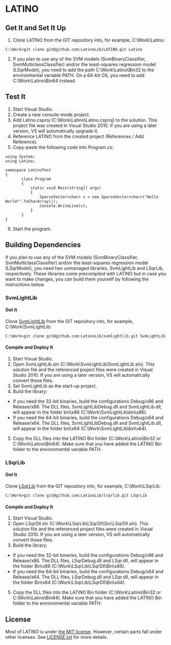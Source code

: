 LATINO
======

Get It and Set It Up
--------------------

1. Clone LATINO from the GIT repository into, for example, C:\Work\Latino:

 ```
 C:\Work>git clone git@github.com:LatinoLib/LATINO.git Latino
 ```

2. If you plan to use any of the SVM models (SvmBinaryClassifier, SvmMulticlassClassifier) and/or the least-squares regression model (LSqrModel), you need to add the path C:\Work\Latino\Bin32 to the environmental variable PATH. On a 64-bit OS, you need to add C:\Work\Latino\Bin64 instead.

Test It
-------

1. Start Visual Studio.
2. Create a new console-mode project.
3. Add Latino.csproj (C:\Work\Latino\Latino.csproj) to the solution. This project file was created in Visual Studio 2010. If you are using a later version, VS will automatically upgrade it.
4. Reference LATINO from the created project (References / Add Reference).
5. Copy-paste the following code into Program.cs:

 ```
 using System;
 using Latino;
 
 namespace LatinoTest
 {
        class Program
        {
            static void Main(string[] args)
            {
                SparseVector<char> v = new SparseVector<char>("Hello World!".ToCharArray());
                Console.WriteLine(v);
            }
        }
 }
 ```

6. Start the program.

Building Dependencies
---------------------

If you plan to use any of the SVM models (SvmBinaryClassifier, SvmMulticlassClassifier) and/or the least-squares regression model (LSqrModel), you need two unmanaged libraries, SvmLightLib and LSqrLib, respectively. These libraries come precompiled with LATINO but in case you want to make changes, you can build them yourself by following the instructions below.

### SvmLightLib

#### Get It

Clone [SvmLightLib](https://github.com/LatinoLib/SvmLightLib) from the GIT repository into, for example, C:\Work\SvmLightLib:

```
C:\Work>git clone git@github.com:LatinoLib/svmlightlib.git SvmLightLib
```

#### Compile and Deploy It

1. Start Visual Studio.
2. Open SvmLightLib.sln (C:\Work\SvmLightLib\SvmLightLib.sln). This solution file and the referenced project files were created in Visual Studio 2010. If you are using a later version, VS will automatically convert these files.
3. Set SvmLightLib as the start-up project.
4. Build the library:
  * If you need the 32-bit binaries, build the configurations Debug/x86 and Release/x86. The DLL files, SvmLightLibDebug.dll and SvmLightLib.dll, will appear in the folder bin\x86 (C:\Work\SvmLightLib\bin\x86).
  * If you need the 64-bit binaries, build the configurations Debug/x64 and Release/x64. The DLL files, SvmLightLibDebug.dll and SvmLightLib.dll, will appear in the folder bin\x64 (C:\Work\SvmLightLib\bin\x64).
5. Copy the DLL files into the LATINO Bin folder (C:\Work\Latino\Bin32 or C:\Work\Latino\Bin64). Make sure that you have added the LATINO Bin folder to the environmental variable PATH.

### LSqrLib

#### Get It

Clone [LSqrLib](https://github.com/LatinoLib/LSqrLib) from the GIT repository into, for example, C:\Work\LSqrLib:

```
C:\Work>git clone git@github.com:LatinoLib/lsqrlib.git LSqrLib
```

#### Compile and Deploy It

1. Start Visual Studio.
2. Open LSqrDll.sln (C:\Work\LSqrLib\LSqrDll\Src\LSqrDll.sln). This solution file and the referenced project files were created in Visual Studio 2010. If you are using a later version, VS will automatically convert these files.
3. Build the library:
  * If you need the 32-bit binaries, build the configurations Debug/x86 and Release/x86. The DLL files, LSqrDebug.dll and LSqr.dll, will appear in the folder Bin\x86 (C:\Work\LSqrLib\LSqrDll\Bin\x86).
  * If you need the 64-bit binaries, build the configurations Debug/x64 and Release/x64. The DLL files, LSqrDebug.dll and LSqr.dll, will appear in the folder Bin\x64 (C:\Work\LSqrLib\LSqrDll\Bin\x64).
5. Copy the DLL files into the LATINO Bin folder (C:\Work\Latino\Bin32 or C:\Work\Latino\Bin64). Make sure that you have added the LATINO Bin folder to the environmental variable PATH.

License
-------

Most of LATINO is under [the MIT license](http://opensource.org/licenses/MIT). However, certain parts fall under other licenses. See [LICENSE.txt](http://source.ijs.si/mgrcar/latino/blob/master/LICENSE.txt) for more details.
